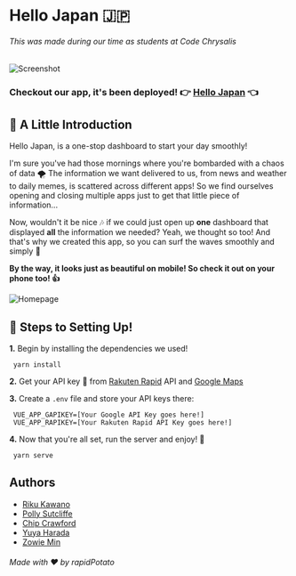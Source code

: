 # **Hello Japan** 🇯🇵
###### This was made during our time as students at Code Chrysalis
![Screenshot](https://hellojapanapp-cc.herokuapp.com/images/screenshot.png)


### Checkout our app, it's been deployed! 👉 [**Hello Japan**](https://hellojapanapp-cc.herokuapp.com/) 👈

## **👋 A Little Introduction**

Hello Japan, is a one-stop dashboard to start your day smoothly!

I'm sure you've had those mornings where you're bombarded with a chaos of data 🌪 The information we want delivered to us, from news and weather to daily memes, is scattered across different apps! So we find ourselves opening and closing multiple apps just to get that little piece of information... 

Now, wouldn't it be nice 🎶 if we could just open up **one** dashboard that displayed **all** the information we needed? Yeah, we thought so too! And that's why we created this app, so you can surf the waves smoothly and simply 🌱


**By the way, it looks just as beautiful on mobile! So check it out on your phone too! 👍**

![Homepage](https://hellojapanapp-cc.herokuapp.com/images/gif.gif)


## **🚀 Steps to Setting Up!**
**1.** Begin by installing the dependencies we used! 
```
 yarn install
```
**2.** Get your API key 🔑 from [Rakuten Rapid](https://api.rakuten.co.jp/en/) API and [Google Maps](https://developers.google.com/maps/documentation/javascript/get-api-key)

**3.** Create a `.env` file and store your API keys there:
```
 VUE_APP_GAPIKEY=[Your Google API Key goes here!]
 VUE_APP_RAPIKEY=[Your Rakuten Rapid API Key goes here!]
```
**4.** Now that you're all set, run the server and enjoy! 🎉
```
 yarn serve
```

## **Authors**
- [Riku Kawano](https://github.com/rikukawano)
- [Polly Sutcliffe](https://github.com/pollyj)
- [Chip Crawford](https://github.com/cwcraw)
- [Yuya Harada](https://github.com/yuya-h-29)
- [Zowie Min](https://github.com/Zowie0122)

###### Made with ♥️ by rapidPotato
